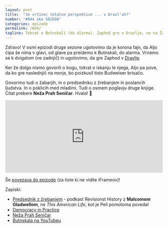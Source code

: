 ```yaml
---
layout: post
title:  "Je vrtinec totalne perspektive ... v Dravl'ah?"
number: "#044 aka S02E08"
categories: epizode
permalink: /044/
tagline: Tokrat o Butnskali (do alarma). Zaphod gre v Dravlje, ne na Žabsvet B. Tudi o dvigalih in bogu. Tudi o žabarjih in novem modelu predsedniških volitev z žrebanjem. Citat prebere Neža Prah Seničar. 
---
```


Zdravo! V osmi epizodi druge sezone ugotovimo da je korona fajn, da Aljo čipa še nima v glavi, od glave pa preidemo k Butnskali, do alarma. Vrnemo se k dvigalom (ne zadnjič) in ugotovimo, da gre Zaphod v [Dravlje](https://en.wikipedia.org/wiki/Dravlje). 

Ker že dolgo nismo govorili o bogu, tokrat o iskanju le njega, Aljo pa pove, da ko gre naslednjič na morje, bo poizkusil tisto Budweiser brisačo. 

Govorimo tudi o žabarjih, in o predsedniku z žrebanjem in poslancih ljudstva. In o poklicih med mladimi. Tudi o osmem poglavju druge knjige. Citat prebere **Neža Prah Seničar**. Hvala! 🙏 

<iframe src="https://open.spotify.com/embed-podcast/episode/0Y8GKvLTPK6oYyvjZSQhf3" width="100%" height="232" frameborder="0" allowtransparency="true" allow="encrypted-media"></iframe>

Še [povezava do epizode](https://apple.co/3u4ef9C) (za tiste ki ne vidite iFrameov)!

Zapiski:
- [Predsednik z žrebanjem](http://revisionisthistory.com/episodes/44-the-powerball-revolution) - podkast Revisionst History z **Malcomom Gladwellom**, ne _This American Life_, kot je Peli pomotoma povedal
- [Democracy in Practice](https://democracyinpractice.org/)
- [Neža Prah Seničar](https://www.instagram.com/neza.p.s/)
- [Butnskala na YouTubeu](https://www.youtube.com/watch?v=Kf8LYSQ3SnM)